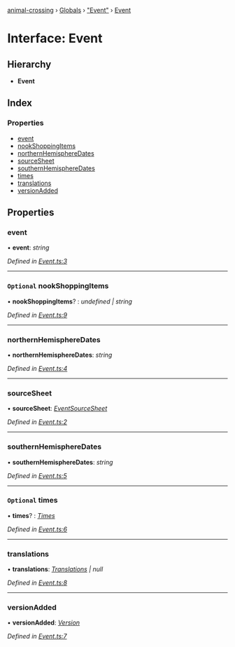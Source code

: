 [animal-crossing](../README.md) › [Globals](../globals.md) › ["Event"](../modules/_event_.md) › [Event](_event_.event.md)

# Interface: Event

## Hierarchy

* **Event**

## Index

### Properties

* [event](_event_.event.md#event)
* [nookShoppingItems](_event_.event.md#optional-nookshoppingitems)
* [northernHemisphereDates](_event_.event.md#northernhemispheredates)
* [sourceSheet](_event_.event.md#sourcesheet)
* [southernHemisphereDates](_event_.event.md#southernhemispheredates)
* [times](_event_.event.md#optional-times)
* [translations](_event_.event.md#translations)
* [versionAdded](_event_.event.md#versionadded)

## Properties

###  event

• **event**: *string*

*Defined in [Event.ts:3](https://github.com/Norviah/animal-crossing/blob/4ac4ba9/module/types/Event.ts#L3)*

___

### `Optional` nookShoppingItems

• **nookShoppingItems**? : *undefined | string*

*Defined in [Event.ts:9](https://github.com/Norviah/animal-crossing/blob/4ac4ba9/module/types/Event.ts#L9)*

___

###  northernHemisphereDates

• **northernHemisphereDates**: *string*

*Defined in [Event.ts:4](https://github.com/Norviah/animal-crossing/blob/4ac4ba9/module/types/Event.ts#L4)*

___

###  sourceSheet

• **sourceSheet**: *[EventSourceSheet](../enums/_event_.eventsourcesheet.md)*

*Defined in [Event.ts:2](https://github.com/Norviah/animal-crossing/blob/4ac4ba9/module/types/Event.ts#L2)*

___

###  southernHemisphereDates

• **southernHemisphereDates**: *string*

*Defined in [Event.ts:5](https://github.com/Norviah/animal-crossing/blob/4ac4ba9/module/types/Event.ts#L5)*

___

### `Optional` times

• **times**? : *[Times](../enums/_event_.times.md)*

*Defined in [Event.ts:6](https://github.com/Norviah/animal-crossing/blob/4ac4ba9/module/types/Event.ts#L6)*

___

###  translations

• **translations**: *[Translations](_event_.translations.md) | null*

*Defined in [Event.ts:8](https://github.com/Norviah/animal-crossing/blob/4ac4ba9/module/types/Event.ts#L8)*

___

###  versionAdded

• **versionAdded**: *[Version](../enums/_event_.version.md)*

*Defined in [Event.ts:7](https://github.com/Norviah/animal-crossing/blob/4ac4ba9/module/types/Event.ts#L7)*
